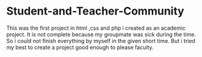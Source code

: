 # Student-and-Teacher-Community
This was the first project in html ,css and php i created as an academic project. It is not complete because my groupmate was sick during the time.
So i could not finish everything by myself in the given short time. But i tried my best to create a project good enough to please faculty.
